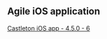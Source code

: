 ## Agile iOS application

[Castleton iOS app - 4.5.0 - 6](itms-services://?action=download-manifest&url=https://dl.dropboxusercontent.com/s/sfl3w9uguxl66db/Castleton-4.5.0-6.plist)
